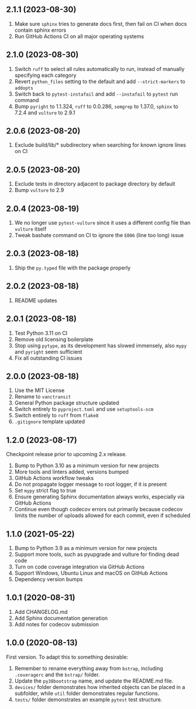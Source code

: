 ## 2.1.1 (2023-08-30)

1. Make sure `sphinx` tries to generate docs first, then fail on CI when docs contain sphinx errors
1. Run GitHub Actions CI on all major operating systems

## 2.1.0 (2023-08-30)

1. Switch `ruff` to select all rules automatically to run, instead of manually specifying each category
1. Revert `python_files` setting to the default and add `--strict-markers` to `addopts`
1. Switch back to `pytest-instafail` and add `--instafail` to `pytest` run command
1. Bump `pyright` to 1.1.324, `ruff` to 0.0.286, `semgrep` to 1.37.0, `sphinx` to 7.2.4 and `vulture` to 2.9.1

## 2.0.6 (2023-08-20)

1. Exclude build/lib/\* subdirectory when searching for known ignore lines on CI

## 2.0.5 (2023-08-20)

1. Exclude tests in directory adjacent to package directory by default
1. Bump `vulture` to 2.9

## 2.0.4 (2023-08-19)

1. We no longer use `pytest-vulture` since it uses a different config file than `vulture` itself
1. Tweak bashate command on CI to ignore the `E006` (line too long) issue

## 2.0.3 (2023-08-18)

1. Ship the `py.typed` file with the package properly

## 2.0.2 (2023-08-18)

1. README updates

## 2.0.1 (2023-08-18)

1. Test Python 3.11 on CI
1. Remove old licensing boilerplate
1. Stop using `pytype`, as its development has slowed immensely, also `mypy` and `pyright` seem sufficient
1. Fix all outstanding CI issues

## 2.0.0 (2023-08-18)

1. Use the MIT License
1. Rename to `vanctransit`
1. General Python package structure updated
1. Switch entirely to `pyproject.toml` and use `setuptools-scm`
1. Switch entirely to `ruff` from `flake8`
1. `.gitignore` template updated

## 1.2.0 (2023-08-17)

Checkpoint release prior to upcoming 2.x release.

1. Bump to Python 3.10 as a minimum version for new projects
1. More tools and linters added, versions bumped
1. GitHub Actions workflow tweaks
1. Do not propagate logger message to root logger, if it is present
1. Set `mypy` strict flag to true
1. Ensure generating Sphinx documentation always works, especially via GitHub Actions
1. Continue even though codecov errors out primarily because codecov limits the number of uploads allowed for each commit, even if scheduled

## 1.1.0 (2021-05-22)

1. Bump to Python 3.9 as a minimum version for new projects
1. Support more tools, such as pyupgrade and vulture for finding dead code
1. Turn on code coverage integration via GitHub Actions
1. Support Windows, Ubuntu Linux and macOS on GitHub Actions
1. Dependency version bumps

## 1.0.1 (2020-08-31)

1. Add CHANGELOG.md
1. Add Sphinx documentation generation
1. Add notes for codecov submission

## 1.0.0 (2020-08-13)

First version. To adapt this to something desirable:

1. Remember to rename everything away from `bstrap`, including `.coveragerc` and the `bstrap/` folder.
1. Update the `py38bootstrap` name, and update the README.md file.
1. `devices/` folder demonstrates how inherited objects can be placed in a subfolder, while `util` folder demonstrates regular functions.
1. `tests/` folder demonstrates an example `pytest` test structure.
